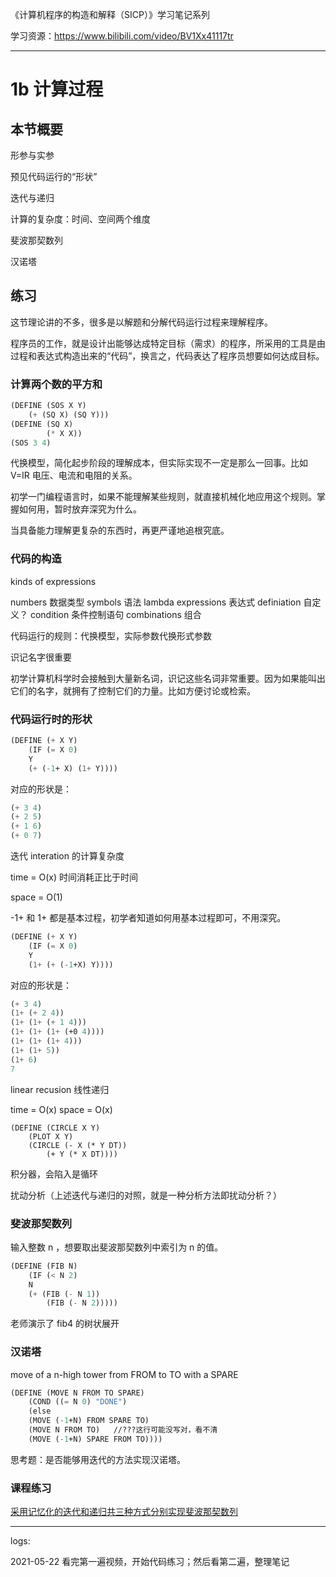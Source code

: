 《计算机程序的构造和解释（SICP）》学习笔记系列

学习资源：https://www.bilibili.com/video/BV1Xx41117tr

----

# 1b 计算过程

## 本节概要

形参与实参

预见代码运行的“形状”

迭代与递归

计算的复杂度：时间、空间两个维度

斐波那契数列

汉诺塔

## 练习

这节理论讲的不多，很多是以解题和分解代码运行过程来理解程序。

程序员的工作，就是设计出能够达成特定目标（需求）的程序，所采用的工具是由过程和表达式构造出来的“代码”，换言之，代码表达了程序员想要如何达成目标。

### 计算两个数的平方和


```lisp
(DEFINE (SOS X Y)
    (+ (SQ X) (SQ Y)))
(DEFINE (SQ X)
        (* X X))
(SOS 3 4)
```

代换模型，简化起步阶段的理解成本，但实际实现不一定是那么一回事。比如 V=IR 电压、电流和电阻的关系。

初学一门编程语言时，如果不能理解某些规则，就直接机械化地应用这个规则。掌握如何用，暂时放弃深究为什么。

当具备能力理解更复杂的东西时，再更严谨地追根究底。

### 代码的构造

kinds of expressions

numbers 数据类型
symbols 语法
lambda expressions 表达式
definiation 自定义？
condition 条件控制语句
combinations 组合

代码运行的规则：代换模型，实际参数代换形式参数

识记名字很重要

初学计算机科学时会接触到大量新名词，识记这些名词非常重要。因为如果能叫出它们的名字，就拥有了控制它们的力量。比如方便讨论或检索。

### 代码运行时的形状

```lisp
(DEFINE (+ X Y)
    (IF (= X 0)
    Y
    (+ (-1+ X) (1+ Y))))
```

对应的形状是：

```lisp
(+ 3 4)
(+ 2 5)
(+ 1 6)
(+ 0 7)
```

迭代 interation 的计算复杂度

time = O(x) 时间消耗正比于时间

space = O(1) 

-1+ 和 1+ 都是基本过程，初学者知道如何用基本过程即可，不用深究。


```lisp
(DEFINE (+ X Y)
    (IF (= X 0)
    Y
    (1+ (+ (-1+X) Y))))

```

对应的形状是：

```lisp
(+ 3 4)
(1+ (+ 2 4))
(1+ (1+ (+ 1 4)))
(1+ (1+ (1+ (+0 4))))
(1+ (1+ (1+ 4)))
(1+ (1+ 5))
(1+ 6)
7

```

linear recusion 线性递归

time = O(x)
space = O(x)


```LISP
(DEFINE (CIRCLE X Y)
    (PLOT X Y)
    (CIRCLE (- X (* Y DT))
        (+ Y (* X DT))))
```

积分器，会陷入是循环

扰动分析（上述迭代与递归的对照，就是一种分析方法即扰动分析？）


### 斐波那契数列

输入整数 n ，想要取出斐波那契数列中索引为 n 的值。

```lisp
(DEFINE (FIB N)
    (IF (< N 2)
    N
    (+ (FIB (- N 1))
        (FIB (- N 2)))))
```

老师演示了 fib4 的树状展开


### 汉诺塔

move of a n-high tower from FROM to TO with a SPARE

```lisp
(DEFINE (MOVE N FROM TO SPARE)
    (COND ((= N 0) "DONE")
    (else
    (MOVE (-1+N) FROM SPARE TO)
    (MOVE N FROM TO)   //???这行可能没写对，看不清
    (MOVE (-1+N) SPARE FROM TO))))


```

思考题：是否能够用迭代的方法实现汉诺塔。


### 课程练习

[采用记忆化的迭代和递归共三种方式分别实现斐波那契数列](../scripts_py/02_fib.py)

---

logs:

2021-05-22 看完第一遍视频，开始代码练习；然后看第二遍，整理笔记
